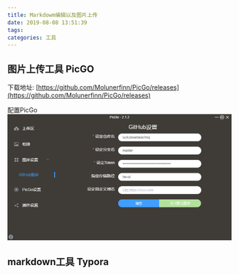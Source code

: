 ```yaml
---
title: Markdowm编辑以及图片上传
date: 2019-08-08 13:51:39
tags:
categories: 工具
---
```

<!-- more -->
## 图片上传工具 PicGO


下载地址: [https://github.com/Molunerfinn/PicGo/releases](https://github.com/Molunerfinn/PicGo/releases)

配置PicGo
![](https://raw.githubusercontent.com/luckybearbear/img/master/hexo/20190808140445.png)

## markdown工具 Typora